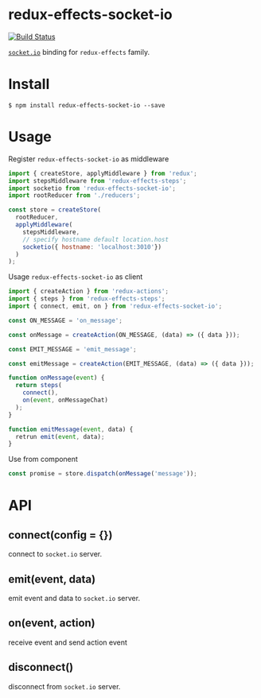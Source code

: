 # redux-effects-socket-io
[![Build Status](https://travis-ci.org/recruit-tech/redux-effects-socket-io.svg?branch=master)](https://travis-ci.org/recruit-tech/redux-effects-socket-io)

[`socket.io`](socket.io) binding for `redux-effects` family.

# Install

```
$ npm install redux-effects-socket-io --save
```

# Usage

Register `redux-effects-socket-io` as middleware

```javascript
import { createStore, applyMiddleware } from 'redux';
import stepsMiddleware from 'redux-effects-steps';
import socketio from 'redux-effects-socket-io';
import rootReducer from './reducers';

const store = createStore(
  rootReducer,
  applyMiddleware(
    stepsMiddleware,
    // specify hostname default location.host
    socketio({ hostname: 'localhost:3010'})
  )
);
```

Usage `redux-effects-socket-io` as client

```javascript
import { createAction } from 'redux-actions';
import { steps } from 'redux-effects-steps';
import { connect, emit, on } from 'redux-effects-socket-io';

const ON_MESSAGE = 'on_message';

const onMessage = createAction(ON_MESSAGE, (data) => ({ data }));

const EMIT_MESSAGE = 'emit_message';

const emitMessage = createAction(EMIT_MESSAGE, (data) => ({ data }));

function onMessage(event) {
  return steps(
    connect(),
    on(event, onMessageChat)
  );
}

function emitMessage(event, data) {
  retrun emit(event, data);
}
```

Use from component

```javascript
const promise = store.dispatch(onMessage('message'));
```

# API

## connect(config = {}) 

connect to `socket.io` server.

## emit(event, data) 

emit event and data to `socket.io` server.

## on(event, action) 

receive event and send action event

## disconnect() 

disconnect from `socket.io` server.
